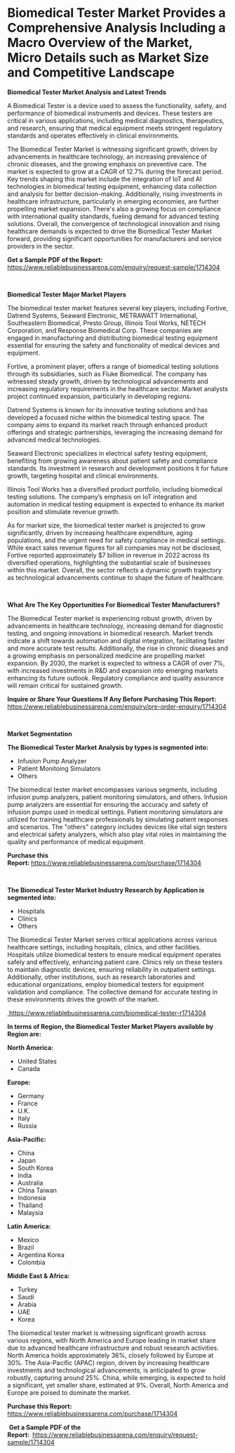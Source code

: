 <p><h1>Biomedical Tester Market Provides a Comprehensive Analysis Including a Macro Overview of the Market, Micro Details such as Market Size and Competitive Landscape</h1></p><p><strong>Biomedical Tester Market Analysis and Latest Trends</strong></p>
<p><p>A Biomedical Tester is a device used to assess the functionality, safety, and performance of biomedical instruments and devices. These testers are critical in various applications, including medical diagnostics, therapeutics, and research, ensuring that medical equipment meets stringent regulatory standards and operates effectively in clinical environments.</p><p>The Biomedical Tester Market is witnessing significant growth, driven by advancements in healthcare technology, an increasing prevalence of chronic diseases, and the growing emphasis on preventive care. The market is expected to grow at a CAGR of 12.7% during the forecast period. Key trends shaping this market include the integration of IoT and AI technologies in biomedical testing equipment, enhancing data collection and analysis for better decision-making. Additionally, rising investments in healthcare infrastructure, particularly in emerging economies, are further propelling market expansion. There's also a growing focus on compliance with international quality standards, fueling demand for advanced testing solutions. Overall, the convergence of technological innovation and rising healthcare demands is expected to drive the Biomedical Tester Market forward, providing significant opportunities for manufacturers and service providers in the sector.</p></p>
<p><strong>Get a Sample PDF of the Report:&nbsp;</strong> <a href="https://www.reliablebusinessarena.com/enquiry/request-sample/1714304?utm_campaign=2195&utm_medium=2&utm_source=Github&utm_content=ia&utm_term=13042025&utm_id=biomedical-tester">https://www.reliablebusinessarena.com/enquiry/request-sample/1714304</a></p>
<p>&nbsp;</p>
<p><strong>Biomedical Tester Major Market Players</strong></p>
<p><p>The biomedical tester market features several key players, including Fortive, Datrend Systems, Seaward Electronic, METRAWATT International, Southeastern Biomedical, Presto Group, Illinois Tool Works, NETECH Corporation, and Response Biomedical Corp. These companies are engaged in manufacturing and distributing biomedical testing equipment essential for ensuring the safety and functionality of medical devices and equipment.</p><p>Fortive, a prominent player, offers a range of biomedical testing solutions through its subsidiaries, such as Fluke Biomedical. The company has witnessed steady growth, driven by technological advancements and increasing regulatory requirements in the healthcare sector. Market analysts project continued expansion, particularly in developing regions.</p><p>Datrend Systems is known for its innovative testing solutions and has developed a focused niche within the biomedical testing space. The company aims to expand its market reach through enhanced product offerings and strategic partnerships, leveraging the increasing demand for advanced medical technologies.</p><p>Seaward Electronic specializes in electrical safety testing equipment, benefiting from growing awareness about patient safety and compliance standards. Its investment in research and development positions it for future growth, targeting hospital and clinical environments.</p><p>Illinois Tool Works has a diversified product portfolio, including biomedical testing solutions. The company’s emphasis on IoT integration and automation in medical testing equipment is expected to enhance its market position and stimulate revenue growth.</p><p>As for market size, the biomedical tester market is projected to grow significantly, driven by increasing healthcare expenditure, aging populations, and the urgent need for safety compliance in medical settings. While exact sales revenue figures for all companies may not be disclosed, Fortive reported approximately $7 billion in revenue in 2022 across its diversified operations, highlighting the substantial scale of businesses within this market. Overall, the sector reflects a dynamic growth trajectory as technological advancements continue to shape the future of healthcare.</p></p>
<p>&nbsp;</p>
<p><strong>What Are The Key Opportunities For Biomedical Tester Manufacturers?</strong></p>
<p><p>The Biomedical Tester market is experiencing robust growth, driven by advancements in healthcare technology, increasing demand for diagnostic testing, and ongoing innovations in biomedical research. Market trends indicate a shift towards automation and digital integration, facilitating faster and more accurate test results. Additionally, the rise in chronic diseases and a growing emphasis on personalized medicine are propelling market expansion. By 2030, the market is expected to witness a CAGR of over 7%, with increased investments in R&D and expansion into emerging markets enhancing its future outlook. Regulatory compliance and quality assurance will remain critical for sustained growth.</p></p>
<p><strong>Inquire or Share Your Questions If Any Before Purchasing This Report:</strong> <a href="https://www.reliablebusinessarena.com/enquiry/pre-order-enquiry/1714304?utm_campaign=2195&utm_medium=2&utm_source=Github&utm_content=ia&utm_term=13042025&utm_id=biomedical-tester">https://www.reliablebusinessarena.com/enquiry/pre-order-enquiry/1714304</a></p>
<p>&nbsp;</p>
<p><strong>Market Segmentation</strong></p>
<p><strong>The Biomedical Tester Market Analysis by types is segmented into:</strong></p>
<p><ul><li>Infusion Pump Analyzer</li><li>Patient Monitoing Simulators</li><li>Others</li></ul></p>
<p><p>The biomedical tester market encompasses various segments, including infusion pump analyzers, patient monitoring simulators, and others. Infusion pump analyzers are essential for ensuring the accuracy and safety of infusion pumps used in medical settings. Patient monitoring simulators are utilized for training healthcare professionals by simulating patient responses and scenarios. The "others" category includes devices like vital sign testers and electrical safety analyzers, which also play vital roles in maintaining the quality and performance of medical equipment.</p></p>
<p><strong>Purchase this Report:&nbsp;</strong><a href="https://www.reliablebusinessarena.com/purchase/1714304?utm_campaign=2195&utm_medium=2&utm_source=Github&utm_content=ia&utm_term=13042025&utm_id=biomedical-tester">https://www.reliablebusinessarena.com/purchase/1714304</a></p>
<p>&nbsp;</p>
<p><strong>The Biomedical Tester Market Industry Research by Application is segmented into:</strong></p>
<p><ul><li>Hospitals</li><li>Clinics</li><li>Others</li></ul></p>
<p><p>The Biomedical Tester Market serves critical applications across various healthcare settings, including hospitals, clinics, and other facilities. Hospitals utilize biomedical testers to ensure medical equipment operates safely and effectively, enhancing patient care. Clinics rely on these testers to maintain diagnostic devices, ensuring reliability in outpatient settings. Additionally, other institutions, such as research laboratories and educational organizations, employ biomedical testers for equipment validation and compliance. The collective demand for accurate testing in these environments drives the growth of the market.</p></p>
<p><a href="https://www.reliablebusinessarena.com/biomedical-tester-r1714304?utm_campaign=2195&utm_medium=2&utm_source=Github&utm_content=ia&utm_term=13042025&utm_id=biomedical-tester">&nbsp;https://www.reliablebusinessarena.com/biomedical-tester-r1714304</a></p>
<p><strong>In terms of Region, the Biomedical Tester Market Players available by Region are:</strong></p>
<p>
    <p> <strong> North America: </strong>
        <ul>
            <li>United States</li>
            <li>Canada</li>
        </ul>
        </p> 
    <p> <strong> Europe: </strong>
        <ul>
            <li>Germany</li>
            <li>France</li>
            <li>U.K.</li>
            <li>Italy</li>
            <li>Russia</li>
        </ul>
        </p> 
    <p> <strong> Asia-Pacific: </strong>
        <ul>
            <li>China</li>
            <li>Japan</li>
            <li>South Korea</li>
            <li>India</li>
            <li>Australia</li>
            <li>China Taiwan</li>
            <li>Indonesia</li>
            <li>Thailand</li>
            <li>Malaysia</li>
        </ul>
        </p> 
    <p> <strong> Latin America: </strong>
        <ul>
            <li>Mexico</li>
            <li>Brazil</li>
            <li>Argentina Korea</li>
            <li>Colombia</li>
        </ul>
        </p> 
    <p> <strong> Middle East & Africa: </strong>
        <ul>
            <li>Turkey</li>
            <li>Saudi</li>
            <li>Arabia</li>
            <li>UAE</li>
            <li>Korea</li>
        </ul>
    </p>
    </p>
<p><p>The biomedical tester market is witnessing significant growth across various regions, with North America and Europe leading in market share due to advanced healthcare infrastructure and robust research activities. North America holds approximately 36%, closely followed by Europe at 30%. The Asia-Pacific (APAC) region, driven by increasing healthcare investments and technological advancements, is anticipated to grow robustly, capturing around 25%. China, while emerging, is expected to hold a significant, yet smaller share, estimated at 9%. Overall, North America and Europe are poised to dominate the market.</p></p>
<p><strong>Purchase this Report: </strong><a href="https://www.reliablebusinessarena.com/purchase/1714304?utm_campaign=2195&utm_medium=2&utm_source=Github&utm_content=ia&utm_term=13042025&utm_id=biomedical-tester">https://www.reliablebusinessarena.com/purchase/1714304</a></p>
<p>&nbsp;<strong>Get a Sample PDF of the Report:&nbsp;&nbsp;</strong><a href="https://www.reliablebusinessarena.com/enquiry/request-sample/1714304?utm_campaign=2195&utm_medium=2&utm_source=Github&utm_content=ia&utm_term=13042025&utm_id=biomedical-tester">https://www.reliablebusinessarena.com/enquiry/request-sample/1714304</a></p>
<p><strong></strong></p>
<p><p></p><p></p><p></p></p>